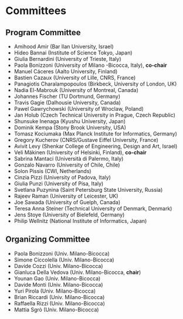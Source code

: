 # Committees

## Program Committee

*  Amihood Amir (Bar Ilan University, Israel)
*  Hideo Bannai (Institute of Science Tokyo, Japan)
*  Giulia Bernardini (University of Trieste, Italy)
*  Paola Bonizzoni (University of Milano -Bicocca, Italy),  **co-chair**
*  Manuel Cáceres (Aalto University, Finland)
*  Bastien Cazaux (University of Lille, CNRS, France)
*  Panagiotis Charalampopoulos (Birkbeck, University of London, UK)
*  Nadia El-Mabrouk (University of Montreal, Canada)
*  Johannes Fischer (TU Dortmund, Germany)
*  Travis Gagie (Dalhousie University, Canada)
*  Pawel Gawrychowski (University of Wroclaw, Poland)
*  Jan Holub (Czech Technical University in Prague, Czech Republic)
*  Shunsuke Inenaga (Kyushu University, Japan)
*  Dominik Kempa (Stony Brook University, USA)
*  Tomasz Kociumaka (Max Planck Institute for Informatics, Germany)
*  Gregory Kucherov (CNRS/Gustave Eiffel University, France)
*  Avivit Levy (Shenkar College of Engineering, Design and Art, Israel)
*  Veli Mäkinen (University of Helsinki, Finland),  **co-chair**
*  Sabrina Mantaci (Università di Palermo, Italy)
*  Gonzalo Navarro (University of Chile, Chile)
*  Solon Pissis (CWI, Netherlands)
*  Cinzia Pizzi (University of Padova, Italy)
*  Giulia Punzi (University of Pisa, Italy)
*  Svetlana Puzynina (Saint Petersburg State University, Russia)
*  Rajeev Raman (University of Leicester, UK)
*  Joe Sawada (University of Guelph, Canada)
*  Teresa Anna Steiner (Technical University of Denmark, Denmark)
*  Jens Stoye (University of Bielefeld, Germany)
*  Philip Wellnitz (National Institute of Informatics, Japan)




## Organizing Committee

*  Paola Bonizzoni (Univ. Milano-Bicocca)
*  Simone Ciccolella (Univ. Milano-Bicocca)
*  Davide Cozzi (Univ. Milano-Bicocca)
*  Gianluca Della Vedova (Univ. Milano-Bicocca, **chair**)
*  Younan Gao (Univ. Milano-Bicocca)
*  Davide Monti (Univ. Milano-Bicocca)
*  Yuri Pirola (Univ. Milano-Bicocca)
*  Brian Riccardi (Univ. Milano-Bicocca)
*  Raffaella Rizzi (Univ. Milano-Bicocca)
*  Mattia Sgrò (Univ. Milano-Bicocca)

